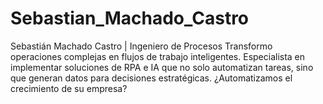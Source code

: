 # Sebastian_Machado_Castro
Sebastián Machado Castro | Ingeniero de Procesos Transformo operaciones complejas en flujos de trabajo inteligentes. Especialista en implementar soluciones de RPA e IA que no solo automatizan tareas, sino que generan datos para decisiones estratégicas. ¿Automatizamos el crecimiento de su empresa?

